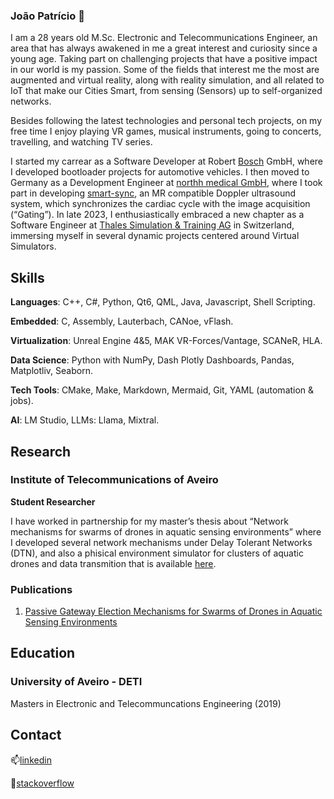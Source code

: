### João Patrício 👋

I am a 28 years old M.Sc. Electronic and Telecommunications Engineer, an area that has always awakened in me a great interest and curiosity since a young age. 
Taking part on challenging projects that have a positive impact in our world is my passion. 
Some of the fields that interest me the most are augmented and virtual reality, along with reality simulation, and all related to IoT that make our Cities Smart, from sensing (Sensors) up to self-organized networks.

Besides following the latest technologies and personal tech projects, on my free time I enjoy playing VR games, musical instruments, going to concerts, travelling, and watching TV series.

I started my carrear as a Software Developer at Robert [Bosch](https://www.bosch.com/) GmbH, where I developed bootloader projects for automotive vehicles.
I then moved to Germany as a Development Engineer at [northh medical GmbH](https://www.northh.de/), where I took part in developing [smart-sync](https://www.northh.de/smart-sync), an MR compatible Doppler ultrasound system, which synchronizes the cardiac cycle with the image acquisition (“Gating”). 
In late 2023, I enthusiastically embraced a new chapter as a Software Engineer at [Thales Simulation & Training AG](https://www.thalesgroup.com/en/markets/specific-solutions/training-simulation) in Switzerland, immersing myself in several dynamic projects centered around Virtual Simulators.

## Skills
**Languages**: C++, C#, Python, Qt6, QML, Java, Javascript, Shell Scripting.

**Embedded**: C, Assembly, Lauterbach, CANoe, vFlash.

**Virtualization**: Unreal Engine 4&5, MAK VR-Forces/Vantage, SCANeR, HLA.

**Data Science**: Python with NumPy,  Dash Plotly Dashboards, Pandas, Matplotliv, Seaborn.

**Tech Tools**: CMake, Make, Markdown, Mermaid, Git, YAML (automation & jobs).

**AI**: LM Studio, LLMs: Llama, Mixtral.


## Research

### Institute of Telecommunications of Aveiro
**Student Researcher**

I have worked in partnership for my master’s thesis about
“Network mechanisms for swarms of drones in aquatic sensing
environments” where I developed several network mechanisms under Delay Tolerant Networks (DTN), and also a phisical environment simulator for clusters of aquatic drones and data transmition that is available [here](https://github.com/joaobcpatricio/OPAQS).

### Publications
1. [Passive Gateway Election Mechanisms for Swarms of Drones in Aquatic Sensing Environments](https://ieeexplore.ieee.org/document/9239468)

## Education
### University of Aveiro - DETI
Masters in Electronic and Telecommuncations Engineering (2019)

## Contact
<!--### University of Aveiro - DETI -->
📫[linkedin](https://www.linkedin.com/in/joaobcpatricio/)

👯[stackoverflow](https://stackoverflow.com/users/11299409/jo%c3%a3o-p)

<!--
**joaobcpatricio/joaobcpatricio** is a ✨ _special_ ✨ repository because its `README.md` (this file) appears on your GitHub profile.

Here are some ideas to get you started:

- 🔭 I’m currently working on ...
- 🌱 I’m currently learning ...
- 👯 I’m looking to collaborate on ...
- 🤔 I’m looking for help with ...
- 💬 Ask me about ...
- 📫 How to reach me: ...
- 😄 Pronouns: ...
- ⚡ Fun fact: ...
-->
